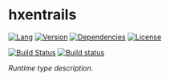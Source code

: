 # hxentrails

[![Lang](https://img.shields.io/badge/language-haxe-orange.svg)](http://haxe.org) [![Version](https://img.shields.io/badge/version-v0.0.2-green.svg)](https://github.com/bynuff/hxslam) [![Dependencies](https://img.shields.io/badge/dependencies-none-green.svg)](https://github.com/bynuff/hxentrails/blob/master/haxelib.json) [![License](https://img.shields.io/badge/license-MIT-blue.svg)](http://opensource.org/licenses/MIT)

[![Build Status](https://api.travis-ci.org/bynuff/hxentrails.svg?branch=master)](https://travis-ci.org/bynuff/hxentrails) [![Build status](https://ci.appveyor.com/api/projects/status/i4bgxkyp0euj71hn/branch/master?svg=true)](https://ci.appveyor.com/project/bynuff/hxentrails/branch/master)

*Runtime type description.*
